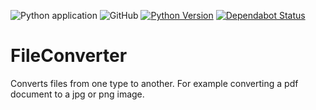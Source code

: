 ![Python application](https://github.com/PeanutTheAdmin/FileConverter/workflows/Python%20application/badge.svg) ![GitHub](https://img.shields.io/github/license/PeanutTheAdmin/FileConverter) [![Python Version](https://img.shields.io/badge/Python-3.8.6+-blue)](https://python.com) [![Dependabot Status](https://api.dependabot.com/badges/status?host=github&repo=PeanutTheAdmin/FileConverter)](https://dependabot.com)
# FileConverter
Converts files from one type to another. For example converting a pdf document to a jpg or png image.
